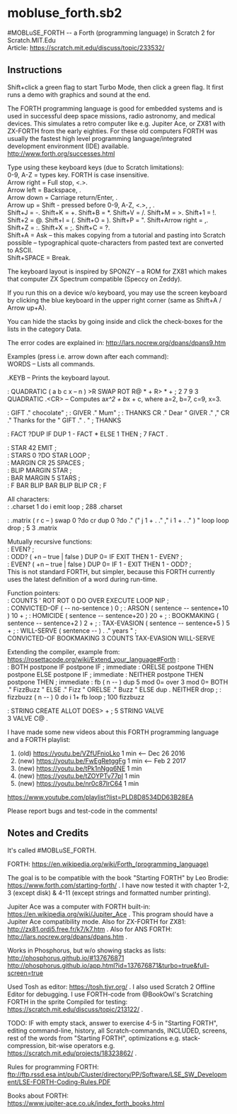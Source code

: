 # mobluse_forth.sb2
\#MOBLuSE_FORTH -- a Forth (programming language) in Scratch 2 for Scratch.MIT.Edu  
Article: https://scratch.mit.edu/discuss/topic/233532/

## Instructions
Shift+click a green flag to start Turbo Mode, then click a green flag. It first runs a demo with graphics and sound at the end.

The FORTH programming language is good for embedded systems and is used in successful deep space missions, radio astronomy, and medical devices. This simulates a retro computer like e.g. Jupiter Ace, or ZX81 with ZX-FORTH from the early eighties. For these old computers FORTH was usually the fastest high level programming language/integrated development environment (IDE) available. http://www.forth.org/successes.html

Type using these keyboard keys (due to Scratch limitations):  
0-9, A-Z = types key. FORTH is case insensitive.  
Arrow right = Full stop, <.>.  
Arrow left = Backspace, <BS>.  
Arrow down = Carriage return/Enter, <CR>.  
Arrow up = Shift - pressed before 0-9, A-Z, <.>, <SPACE>, <CR>.  
Shift+J = -. Shift+K = +. Shift+B = *. Shift+V = /. Shift+M = >. Shift+1 = !. Shift+2 = @. Shift+I = (. Shift+O = ). Shift+P = ". Shift+Arrow right = ,. Shift+Z = :. Shift+X = ;. Shift+C = ?.  
Shift+A = Ask – this makes copying from a tutorial and pasting into Scratch possible – typographical quote-characters from pasted text are converted to ASCII.  
Shift+SPACE = Break.  

The keyboard layout is inspired by SPONZY – a ROM for ZX81 which makes that computer ZX Spectrum compatible (Speccy on Zeddy).

If you run this on a device w/o keyboard, you may use the screen keyboard by clicking the blue keyboard in the upper right corner (same as Shift+A / Arrow up+A).

You can hide the stacks by going inside and click the check-boxes for the lists in the category Data.

The error codes are explained in: http://lars.nocrew.org/dpans/dpans9.htm

Examples (press <CR> i.e. arrow down after each command):  
WORDS – Lists all commands.

.KEYB – Prints the keyboard layout.

: QUADRATIC  ( a b c x – n ) >R SWAP ROT R@ *  + R> *  + ; 2 7 9 3 QUADRATIC .\<CR> – Computes a*x^2 + b*x + c, where a=2, b=7, c=9, x=3.

: GIFT   ." chocolate" ; : GIVER   ." Mum" ; : THANKS CR ." Dear " GIVER ." ," CR  ."  Thanks for the " GIFT ." . " ; THANKS

: FACT ?DUP IF DUP 1 - FACT * ELSE 1 THEN ; 7 FACT .

: STAR  42 EMIT ;   
: STARS  0 ?DO STAR LOOP ;   
: MARGIN  CR 25 SPACES ;   
: BLIP  MARGIN STAR ;   
: BAR  MARGIN 5 STARS ;   
: F  BAR BLIP BAR BLIP BLIP CR ; F  

All characters:  
: .charset 1 do i emit loop ; 288 .charset

: .matrix ( r c – ) swap 0 ?do cr dup 0 ?do ." (" j 1 + . ." ," i 1 + . ." ) " loop loop drop ; 5 3 .matrix

Mutually recursive functions:  
: EVEN? ;  
: ODD? ( +n – true | false ) DUP 0= IF EXIT THEN 1 - EVEN? ;  
: EVEN? ( +n – true | false ) DUP 0= IF 1 - EXIT THEN 1 - ODD? ;  
This is not standard FORTH, but simpler, because this FORTH currently uses the latest definition of a word during run-time.

Function pointers:  
: COUNTS  ' ROT ROT 0 DO  OVER EXECUTE LOOP  NIP ;  
: CONVICTED-OF  ( -- no-sentence )  0 ; : ARSON ( sentence -- sentence+10 )  10 + ; : HOMICIDE ( sentence -- sentence+20 )  20 + ; : BOOKMAKING ( sentence -- sentence+2 )  2 + ; : TAX-EVASION   ( sentence -- sentence+5 )  5 + ; : WILL-SERVE ( sentence -- )  . ." years " ;  
CONVICTED-OF BOOKMAKING 3 COUNTS TAX-EVASION WILL-SERVE

Extending the compiler, example from: https://rosettacode.org/wiki/Extend_your_language#Forth :  
: BOTH    postpone IF   postpone IF ; immediate : ORELSE  postpone THEN postpone ELSE postpone IF ; immediate : NEITHER postpone THEN postpone THEN ; immediate : 
fb ( n -- )  dup 5 mod 0=  over 3 mod 0=  BOTH   ." FizzBuzz "  ELSE   ." Fizz "  ORELSE ." Buzz "  ELSE   dup .  NEITHER drop ; 
: fizzbuzz ( n -- ) 0 do i 1+ fb loop ; 100 fizzbuzz

: STRING   CREATE ALLOT  DOES> + ; 5 STRING VALVE  
3 VALVE C@ .  

I have made some new videos about this FORTH programming language and a FORTH playlist:

1. (old) https://youtu.be/VZfUFnioLko     1 min \<-- Dec 26 2016
2. (new) https://youtu.be/FwEgRetggFg     1 min \<-- Feb 2 2017
3. (new) https://youtu.be/tPk1nNgq6NE     1 min
4. (new) https://youtu.be/tZOYPTv77pI     1 min
5. (new) https://youtu.be/nr0c87lrC64     1 min

https://www.youtube.com/playlist?list=PLD8D8534DD63B28EA

Please report bugs and test-code in the comments!


## Notes and Credits
It's called #MOBLuSE_FORTH.

FORTH: https://en.wikipedia.org/wiki/Forth_(programming_language)

The goal is to be compatible with the book "Starting FORTH" by Leo Brodie:
https://www.forth.com/starting-forth/ . I have now tested it with chapter 1-2, 3 (except disk) \& 4-11 (except strings and formatted number printing).

Jupiter Ace was a computer with FORTH built-in:  
https://en.wikipedia.org/wiki/Jupiter_Ace . This program should have a Jupiter Ace compatibility mode. Also for ZX-FORTH for ZX81: http://zx81.ordi5.free.fr/k7/k7.htm . Also for ANS FORTH: http://lars.nocrew.org/dpans/dpans.htm .

Works in Phosphorus, but w/o showing stacks as lists:  
http://phosphorus.github.io/#137676871  
http://phosphorus.github.io/app.html?id=137676871&turbo=true&full-screen=true

Used Tosh as editor: https://tosh.tjvr.org/ . I also used Scratch 2 Offline Editor for debugging. I use FORTH-code from @BookOwl's Scratching FORTH in the sprite Compiled for testing: https://scratch.mit.edu/discuss/topic/213122/ .

TODO: IF with empty stack, answer to exercise 4-5 in "Starting FORTH", editing command-line, history, all Scratch-commands, INCLUDED, screens, rest of the words from "Starting FORTH", optimizations e.g. stack-compression, bit-wise operators e.g. https://scratch.mit.edu/projects/18323862/ .

Rules for programming FORTH: ftp://ftp.rssd.esa.int/pub/Cluster/directory/PP/Software/LSE_SW_Development/LSE-FORTH-Coding-Rules.PDF

Books about FORTH:  
https://www.jupiter-ace.co.uk/index_forth_books.html
